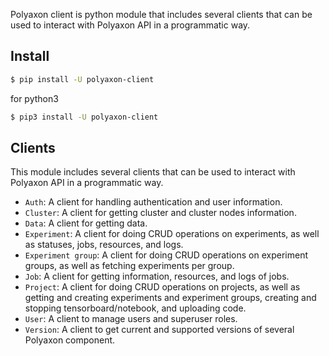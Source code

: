 Polyaxon client is python module that includes several clients that can be used to interact
with Polyaxon API in a programmatic way.

## Install

```bash
$ pip install -U polyaxon-client
```

for python3

```bash
$ pip3 install -U polyaxon-client
```

## Clients

This module includes several clients that can be used to interact
with Polyaxon API in a programmatic way.

 * `Auth`: A client for handling authentication and user information.
 * `Cluster`: A client for getting cluster and cluster nodes information.
 * `Data`: A client for getting data.
 * `Experiment`: A client for doing CRUD operations on experiments, as well as statuses, jobs, resources, and logs.
 * `Experiment group`: A client for doing CRUD operations on experiment groups, as well as fetching experiments per group.
 * `Job`: A client for getting information, resources, and logs of jobs.
 * `Project`: A client for doing CRUD operations on projects, as well as getting and creating experiments and experiment groups, creating and stopping tensorboard/notebook, and uploading code.
 * `User`: A client to manage users and superuser roles.
 * `Version`: A client to get current and supported versions of several Polyaxon component.
